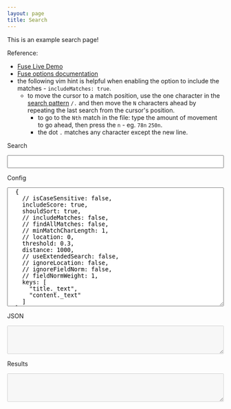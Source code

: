 ```yaml
---
layout: page
title: Search
---
```


This is an example search page!

Reference:
- [Fuse Live Demo](https://fusejs.io/demo.html)
- [Fuse options documentation](https://fusejs.io/api/options.html)
- the following vim hint is helpful when enabling the option to include the matches - `includeMatches: true`.
  - to move the cursor to a match position, use the one character in the [search pattern](https://learnbyexample.gitbooks.io/vim-reference/content/Regular_Expressions.html) `/.` and then move the `N` characters ahead by repeating the last search from the cursor's position.
    - to go to the `Nth` match in the file: type the amount of movement to go ahead, then press the `n` - eg. `78n` `250n`.
    - the dot `.` matches any character except the new line.

<div class="live-demo" style="width: 100%; margin: 0%;">
  <p>Search</p>
  <input type="text" id="search" style="width: 100%; height: 30px;">
  <div id="html" style="margin-top: 2%;"></div>
  <p>Config</p>
  <textarea id="config" rows="18" style="width: 100%;" wrap="off">
  {
    // isCaseSensitive: false,
    includeScore: true,
    shouldSort: true,
    // includeMatches: false,
    // findAllMatches: false,
    // minMatchCharLength: 1,
    // location: 0,
    threshold: 0.3,
    distance: 1000,
    // useExtendedSearch: false,
    // ignoreLocation: false,
    // ignoreFieldNorm: false,
    // fieldNormWeight: 1,
    keys: [
      "title._text",
      "content._text"
    ]
  }
  </textarea>
  <p>JSON</p>
  <textarea id="json" rows="4" style="width: 100%;" disabled wrap="off"></textarea>
  <p>Results</p>
  <textarea id="results" rows="4" style="width: 100%;" disabled wrap="off"></textarea>
</div>

<script>
// data:text/html, <html contenteditable>
;(async function() {
  const CTX = {}
  console.log('loading scripts...')
  await Promise.all([
    // https://lodash.com/docs/4.17.21
    // 'https://cdnjs.cloudflare.com/ajax/libs/lodash.js/4.17.21/lodash.min.js',
    // https://caolan.github.io/async/v3/docs.html
    // 'https://cdnjs.cloudflare.com/ajax/libs/async/3.2.4/async.min.js',

    // https://www.jsdelivr.com/package/npm/xmltojson
    // CTX.xmlToJSON.parseString('<xml><a>It Works!</a></xml>')
    ['https://cdn.jsdelivr.net/npm/xmltojson@1.3.5/lib/xmlToJSON.min.js', 'xmlToJSON'],
    // https://cdnjs.com/libraries/x2js
    // https://cdnjs.cloudflare.com/ajax/libs/x2js/1.2.0/xml2json.js
    // ...

    // Fuzzy Search
    // https://stackoverflow.com/questions/23305000/javascript-fuzzy-search-that-makes-sense
    // https://github.com/atom/fuzzaldrin/
    // https://github.com/farzher/fuzzysort
    // 'https://cdn.jsdelivr.net/npm/fuzzysort@2.0.4/fuzzysort.min.js',
    // ...
    // https://fusejs.io/demo.html
    // https://github.com/krisk/Fuse
    // https://fusejs.io/getting-started/installation.html
    ['https://cdn.jsdelivr.net/npm/fuse.js/dist/fuse.min.js', 'Fuse'],
  ].map(value => {
    const [scriptLink, funcName] = ((value) => {
      if (typeof value === 'string') {
        return [value, null]
      } else if (Array.isArray(value)) {
        return value
      }
      return []
    })(value)
    return fetch(scriptLink).then(response => response.text()).then(script => [script, funcName])
  })).then((scripts) => {
    scripts.forEach(([script, funcName]) => {
      ;(function(script, funcName) {
        if (!script) return;
        const result = eval(`${script};${funcName}`);

        if (!funcName) return;
        CTX[funcName] = result;
        // eval(`this['${funcName}'] = ${funcName}`)
      }.call(CTX, script, funcName));
    })
  }).catch(err => {
    console.error(err)
    throw err
  })
  console.log('scripts loaded!!')

  console.log('loading xml...')
  const xml = await fetch('feed.xml').then(
    response => response.text()
  ).then(xml => {
    return xml
  }).catch(err => {
    console.error(err)
    throw err
  })
  console.log('xml loaded!!')

  const json = CTX.xmlToJSON.parseString(xml)
  document.querySelector('#json').textContent = JSON.stringify(json, null, 2 )

  // https://www.w3schools.com/jsref/obj_event.asp
  document.querySelector('#search').addEventListener("input", function (elem) {
    const options = (function () {
      const result = eval(`const config=${document.querySelector('#config').value};config;`);
      return result
    }).call({})

    const list = json.feed[0].entry
    const fuse = new CTX.Fuse(list, options);
    const pattern = elem.target.value
    const results = fuse.search(pattern)

    html.textContent = null
    results.forEach(({item} = {}) => {
      const {id: [{_text: link}], title: [{_text: title}], content: [{_text: content}]} = item

      const html = document.querySelector('#html')
      html.insertAdjacentHTML( 'beforeend', `
        <div style=" display: flex; flex-direction: column; ">
          <a href="${link}">${title}</a>
          <div style="height: 150px; overflow-x: hidden; overflow-y: auto;">${content}</div>
        </div>
        <br/>
      `)
    })
    document.querySelector('#results').value = JSON.stringify(results, null, 2)
  });
}());
</script>
